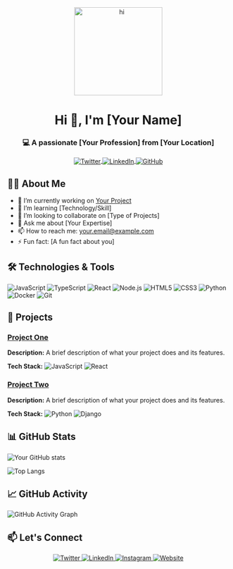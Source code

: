 <!-- Header -->
<div align="center">
  <img src="https://media.giphy.com/media/3oEjI6SIIHBdRxXI40/giphy.gif" alt="hi" width="200"/>
  
  <h1>Hi 👋, I'm [Your Name]</h1>
  <h3>💻 A passionate [Your Profession] from [Your Location]</h3>
  
  <!-- Social Badges -->
  <p>
    <a href="https://twitter.com/yourusername" target="blank">
      <img align="center" src="https://img.shields.io/badge/-Twitter-1DA1F2?style=for-the-badge&logo=twitter&logoColor=white" alt="Twitter"/>
    </a>
    <a href="https://linkedin.com/in/yourusername" target="blank">
      <img align="center" src="https://img.shields.io/badge/-LinkedIn-0A66C2?style=for-the-badge&logo=linkedin&logoColor=white" alt="LinkedIn"/>
    </a>
    <a href="https://github.com/yourusername" target="blank">
      <img align="center" src="https://img.shields.io/badge/-GitHub-181717?style=for-the-badge&logo=github&logoColor=white" alt="GitHub"/>
    </a>
  </p>
</div>

<!-- About Section -->
## 👨‍💻 About Me

- 🔭 I’m currently working on [Your Project](https://github.com/yourusername/yourproject)
- 🌱 I’m learning [Technology/Skill]
- 👯 I’m looking to collaborate on [Type of Projects]
- 💬 Ask me about [Your Expertise]
- 📫 How to reach me: [your.email@example.com](mailto:your.email@example.com)
- ⚡ Fun fact: [A fun fact about you]

<!-- Skills Section -->
## 🛠️ Technologies & Tools

<div>
  <img src="https://img.shields.io/badge/JavaScript-F7DF1E?style=for-the-badge&logo=javascript&logoColor=black" alt="JavaScript"/>
  <img src="https://img.shields.io/badge/TypeScript-3178C6?style=for-the-badge&logo=typescript&logoColor=white" alt="TypeScript"/>
  <img src="https://img.shields.io/badge/React-61DAFB?style=for-the-badge&logo=react&logoColor=black" alt="React"/>
  <img src="https://img.shields.io/badge/Node.js-339933?style=for-the-badge&logo=node.js&logoColor=white" alt="Node.js"/>
  <img src="https://img.shields.io/badge/HTML5-E34F26?style=for-the-badge&logo=html5&logoColor=white" alt="HTML5"/>
  <img src="https://img.shields.io/badge/CSS3-1572B6?style=for-the-badge&logo=css3&logoColor=white" alt="CSS3"/>
  <img src="https://img.shields.io/badge/Python-3776AB?style=for-the-badge&logo=python&logoColor=white" alt="Python"/>
  <img src="https://img.shields.io/badge/Docker-2496ED?style=for-the-badge&logo=docker&logoColor=white" alt="Docker"/>
  <img src="https://img.shields.io/badge/Git-F05032?style=for-the-badge&logo=git&logoColor=white" alt="Git"/>
</div>

<!-- Projects Section -->
## 🚀 Projects

### [Project One](https://github.com/yourusername/project-one)
**Description:** A brief description of what your project does and its features.

**Tech Stack:** ![JavaScript](https://img.shields.io/badge/-JavaScript-333333?style=flat-square&logo=javascript) ![React](https://img.shields.io/badge/-React-333333?style=flat-square&logo=react)

### [Project Two](https://github.com/yourusername/project-two)
**Description:** A brief description of what your project does and its features.

**Tech Stack:** ![Python](https://img.shields.io/badge/-Python-333333?style=flat-square&logo=python) ![Django](https://img.shields.io/badge/-Django-333333?style=flat-square&logo=django)

<!-- GitHub Stats Section -->
## 📊 GitHub Stats

![Your GitHub stats](https://github-readme-stats.vercel.app/api?username=yourusername&show_icons=true&theme=radical)

![Top Langs](https://github-readme-stats.vercel.app/api/top-langs/?username=yourusername&layout=compact&theme=radical)

<!-- Activity Graph -->
## 📈 GitHub Activity

![GitHub Activity Graph](https://activity-graph.herokuapp.com/graph?username=yourusername&theme=dracula)

<!-- Footer -->
## 📫 Let's Connect

<p align="center">
  <a href="https://twitter.com/yourusername" target="blank">
    <img src="https://img.shields.io/badge/-Twitter-1DA1F2?style=for-the-badge&logo=twitter&logoColor=white" alt="Twitter"/>
  </a>
  <a href="https://linkedin.com/in/yourusername" target="blank">
    <img src="https://img.shields.io/badge/-LinkedIn-0A66C2?style=for-the-badge&logo=linkedin&logoColor=white" alt="LinkedIn"/>
  </a>
  <a href="https://instagram.com/yourusername" target="blank">
    <img src="https://img.shields.io/badge/-Instagram-E4405F?style=for-the-badge&logo=instagram&logoColor=white" alt="Instagram"/>
  </a>
  <a href="https://yourwebsite.com" target="blank">
    <img src="https://img.shields.io/badge/-Website-000000?style=for-the-badge&logo=about.me&logoColor=white" alt="Website"/>
  </a>
</p>

<!-- Badge Footer -->
<p align="center">
  <img src="https://komarev.com/ghpvc/?username=yourusername&style=flat-square&color=blue" alt=""/>
</p>
